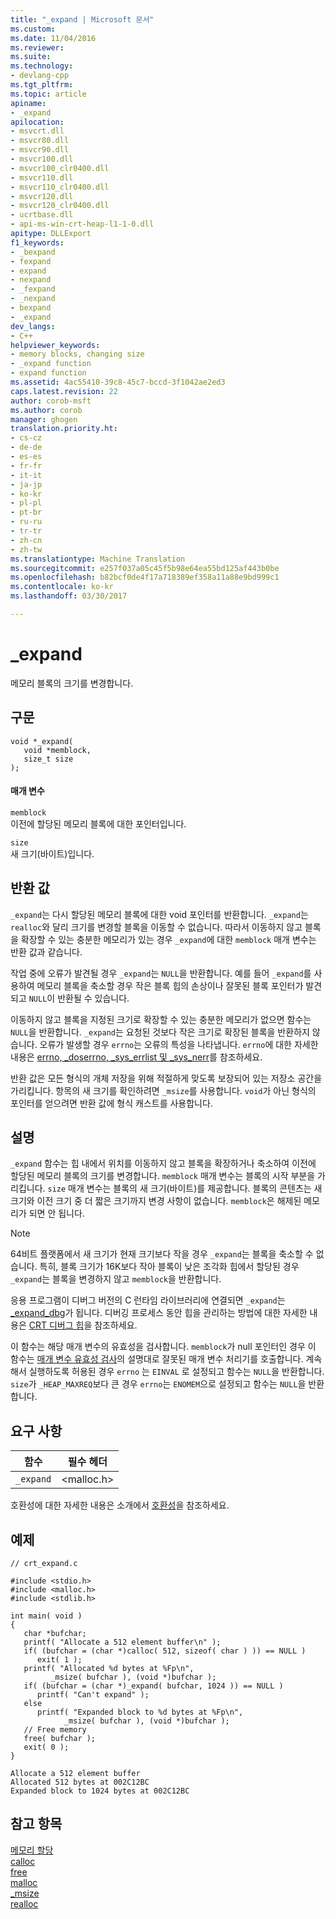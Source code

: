 ```yaml
---
title: "_expand | Microsoft 문서"
ms.custom: 
ms.date: 11/04/2016
ms.reviewer: 
ms.suite: 
ms.technology:
- devlang-cpp
ms.tgt_pltfrm: 
ms.topic: article
apiname:
- _expand
apilocation:
- msvcrt.dll
- msvcr80.dll
- msvcr90.dll
- msvcr100.dll
- msvcr100_clr0400.dll
- msvcr110.dll
- msvcr110_clr0400.dll
- msvcr120.dll
- msvcr120_clr0400.dll
- ucrtbase.dll
- api-ms-win-crt-heap-l1-1-0.dll
apitype: DLLExport
f1_keywords:
- _bexpand
- fexpand
- expand
- nexpand
- _fexpand
- _nexpand
- bexpand
- _expand
dev_langs:
- C++
helpviewer_keywords:
- memory blocks, changing size
- _expand function
- expand function
ms.assetid: 4ac55410-39c8-45c7-bccd-3f1042ae2ed3
caps.latest.revision: 22
author: corob-msft
ms.author: corob
manager: ghogen
translation.priority.ht:
- cs-cz
- de-de
- es-es
- fr-fr
- it-it
- ja-jp
- ko-kr
- pl-pl
- pt-br
- ru-ru
- tr-tr
- zh-cn
- zh-tw
ms.translationtype: Machine Translation
ms.sourcegitcommit: e257f037a05c45f5b98e64ea55bd125af443b0be
ms.openlocfilehash: b82bcf0de4f17a718389ef358a11a88e9bd999c1
ms.contentlocale: ko-kr
ms.lasthandoff: 03/30/2017

---
```

# <a name="expand"></a>_expand
메모리 블록의 크기를 변경합니다.  
  
## <a name="syntax"></a>구문  
  
```  
void *_expand(   
   void *memblock,  
   size_t size   
);  
```  
  
#### <a name="parameters"></a>매개 변수  
 `memblock`  
 이전에 할당된 메모리 블록에 대한 포인터입니다.  
  
 `size`  
 새 크기(바이트)입니다.  
  
## <a name="return-value"></a>반환 값  
 `_expand`는 다시 할당된 메모리 블록에 대한 void 포인터를 반환합니다. `_expand`는 `realloc`와 달리 크기를 변경할 블록을 이동할 수 없습니다. 따라서 이동하지 않고 블록을 확장할 수 있는 충분한 메모리가 있는 경우 `_expand`에 대한 `memblock` 매개 변수는 반환 값과 같습니다.  
  
 작업 중에 오류가 발견될 경우 `_expand`는 `NULL`을 반환합니다. 예를 들어 `_expand`를 사용하여 메모리 블록을 축소할 경우 작은 블록 힙의 손상이나 잘못된 블록 포인터가 발견되고 `NULL`이 반환될 수 있습니다.  
  
 이동하지 않고 블록을 지정된 크기로 확장할 수 있는 충분한 메모리가 없으면 함수는 `NULL`을 반환합니다. `_expand`는 요청된 것보다 작은 크기로 확장된 블록을 반환하지 않습니다. 오류가 발생할 경우 `errno`는 오류의 특성을 나타냅니다. `errno`에 대한 자세한 내용은 [errno, _doserrno, _sys_errlist 및 _sys_nerr](../../c-runtime-library/errno-doserrno-sys-errlist-and-sys-nerr.md)를 참조하세요.  
  
 반환 값은 모든 형식의 개체 저장을 위해 적절하게 맞도록 보장되어 있는 저장소 공간을 가리킵니다. 항목의 새 크기를 확인하려면 `_msize`를 사용합니다. `void`가 아닌 형식의 포인터를 얻으려면 반환 값에 형식 캐스트를 사용합니다.  
  
## <a name="remarks"></a>설명  
 `_expand` 함수는 힙 내에서 위치를 이동하지 않고 블록을 확장하거나 축소하여 이전에 할당된 메모리 블록의 크기를 변경합니다. `memblock` 매개 변수는 블록의 시작 부분을 가리킵니다. `size` 매개 변수는 블록의 새 크기(바이트)를 제공합니다. 블록의 콘텐츠는 새 크기와 이전 크기 중 더 짧은 크기까지 변경 사항이 없습니다. `memblock`은 해제된 메모리가 되면 안 됩니다.  
  
> [!NOTE]
>  64비트 플랫폼에서 새 크기가 현재 크기보다 작을 경우 `_expand`는 블록을 축소할 수 없습니다. 특히, 블록 크기가 16K보다 작아 블록이 낮은 조각화 힙에서 할당된 경우 `_expand`는 블록을 변경하지 않고 `memblock`을 반환합니다.  
  
 응용 프로그램이 디버그 버전의 C 런타임 라이브러리에 연결되면 `_expand`는 [_expand_dbg](../../c-runtime-library/reference/expand-dbg.md)가 됩니다. 디버깅 프로세스 동안 힙을 관리하는 방법에 대한 자세한 내용은 [CRT 디버그 힙](/visualstudio/debugger/crt-debug-heap-details)을 참조하세요.  
  
 이 함수는 해당 매개 변수의 유효성을 검사합니다. `memblock`가 null 포인터인 경우 이 함수는 [매개 변수 유효성 검사](../../c-runtime-library/parameter-validation.md)의 설명대로 잘못된 매개 변수 처리기를 호출합니다. 계속해서 실행하도록 허용된 경우 `errno` 는 `EINVAL` 로 설정되고 함수는 `NULL`을 반환합니다. `size`가 `_HEAP_MAXREQ`보다 큰 경우 `errno`는 `ENOMEM`으로 설정되고 함수는 `NULL`을 반환합니다.  
  
## <a name="requirements"></a>요구 사항  
  
|함수|필수 헤더|  
|--------------|---------------------|  
|`_expand`|\<malloc.h>|  
  
 호환성에 대한 자세한 내용은 소개에서 [호환성](../../c-runtime-library/compatibility.md)을 참조하세요.  
  
## <a name="example"></a>예제  
  
```  
// crt_expand.c  
  
#include <stdio.h>  
#include <malloc.h>  
#include <stdlib.h>  
  
int main( void )  
{  
   char *bufchar;  
   printf( "Allocate a 512 element buffer\n" );  
   if( (bufchar = (char *)calloc( 512, sizeof( char ) )) == NULL )  
      exit( 1 );  
   printf( "Allocated %d bytes at %Fp\n",   
         _msize( bufchar ), (void *)bufchar );  
   if( (bufchar = (char *)_expand( bufchar, 1024 )) == NULL )  
      printf( "Can't expand" );  
   else  
      printf( "Expanded block to %d bytes at %Fp\n",   
            _msize( bufchar ), (void *)bufchar );  
   // Free memory   
   free( bufchar );  
   exit( 0 );  
}  
```  
  
```Output  
Allocate a 512 element buffer  
Allocated 512 bytes at 002C12BC  
Expanded block to 1024 bytes at 002C12BC  
```  
  
## <a name="see-also"></a>참고 항목  
 [메모리 할당](../../c-runtime-library/memory-allocation.md)   
 [calloc](../../c-runtime-library/reference/calloc.md)   
 [free](../../c-runtime-library/reference/free.md)   
 [malloc](../../c-runtime-library/reference/malloc.md)   
 [_msize](../../c-runtime-library/reference/msize.md)   
 [realloc](../../c-runtime-library/reference/realloc.md)
